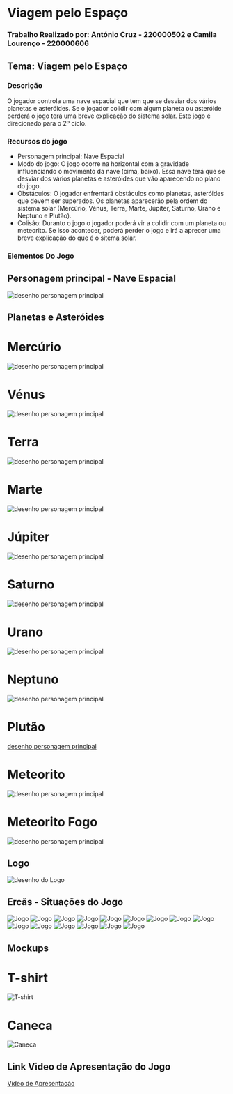 # Viagem pelo Espaço 
### Trabalho Realizado por: António Cruz - 220000502 e Camila Lourenço - 220000606

## Tema: Viagem pelo Espaço

### Descrição 	
O jogador controla uma nave espacial que tem que se desviar dos vários planetas e asteróides. Se o jogador colidir com algum planeta ou asteróide perderá o jogo terá uma breve explicação do sistema solar. Este jogo é direcionado para o 2º ciclo.


### Recursos do jogo 	

- Personagem principal: Nave Espacial
- Modo do jogo: O jogo ocorre na horizontal com a gravidade influenciando o movimento da nave (cima, baixo). Essa nave terá que se desviar dos vários planetas e asteróides que vão aparecendo no plano do jogo.
- Obstáculos: O jogador enfrentará obstáculos como planetas, asteróides que devem ser superados. Os planetas aparecerão pela ordem do sistema solar (Mercúrio, Vénus, Terra, Marte, Júpiter, Saturno, Urano e Neptuno e Plutão).
- Colisão: Duranto o jogo o jogador poderá vir a colidir com um planeta ou meteorito. Se isso acontecer, poderá perder o jogo e irá a aprecer uma breve explicação do que é o sitema solar. 
  
### Elementos Do Jogo

## Personagem principal - Nave Espacial
![desenho personagem principal](Nave-06.png)

## Planetas e Asteróides

# Mercúrio
![desenho personagem principal](Mercurio.png)
# Vénus
![desenho personagem principal](Venus.png)
# Terra
![desenho personagem principal](Terra.png)
# Marte
![desenho personagem principal](Marte.png)
# Júpiter
![desenho personagem principal](Jupiter.png)
# Saturno
![desenho personagem principal](Saturno.png)
# Urano
![desenho personagem principal](Urano.png)
# Neptuno
![desenho personagem principal](Neptuno.png)
# Plutão
[desenho personagem principal](Pluto.png)
# Meteorito
![desenho personagem principal](Meteorito%20Pedra.png)
# Meteorito Fogo
![desenho personagem principal](Meteorito%20Fogo.png)

## Logo 	
![desenho do Logo](Logo.png)

## Ercãs - Situações do Jogo	
![Jogo](ecr1.png)
![Jogo](ecr2.png)
![Jogo](ecr3.png)
![Jogo](ecr4.png)
![Jogo](ecr5.png)
![Jogo](ecr6.png)
![Jogo](ecr7.png)
![Jogo](ecr8.png)
![Jogo](ecr9.png)
![Jogo](ecr10.png)
![Jogo](ecr11.png)
![Jogo](ecr12.png)
![Jogo](ecr13.png)
![Jogo](ecrinicial.png)
![Jogo](ecrPerdeste.png)


## Mockups

# T-shirt
![T-shirt](T-shirt.png)
# Caneca
![Caneca](Caneca.png)

## Link Video de Apresentação do Jogo	
[Video de Apresentação](https://youtu.be/FeuOZX3zYRA)


